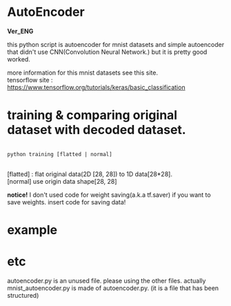 # AutoEncoder
__Ver_ENG__

this python script is autoencoder for mnist datasets and 
simple autoencoder that didn't use CNN(Convolution Neural Network.)
but it is pretty good worked.


more information for this mnist datasets see this site. 
<br>tensorflow site : https://www.tensorflow.org/tutorials/keras/basic_classification



# training & comparing original dataset with decoded dataset.
<pre>
<code>
python training [flatted | normal]
</code>
</pre>
[flatted] : flat original data(2D [28, 28]) to 1D data[28*28].<br>
[normal] use origin data shape[28, 28]

__notice!__ 
I don't used code for weight saving(a.k.a tf.saver)
if you want to save weights. insert code for saving data!


# example





# etc
autoencoder.py is an unused file. please using the other files.
actually mnist_autoencoder.py is made of autoencoder.py. (it is a file that has been structured)

